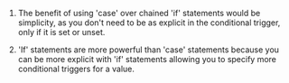 1. The benefit of using 'case' over chained 'if' statements would be simplicity, as you don't need to be as explicit in the conditional trigger, only if it is set or unset.

2. 'If' statements are more powerful than 'case' statements because you can be more explicit with 'if' statements allowing you to specify more conditional triggers for a value.
